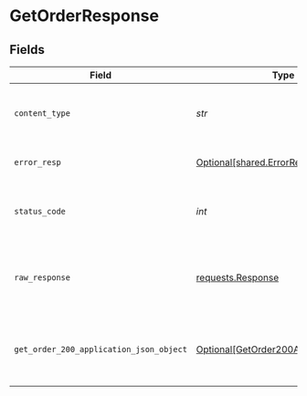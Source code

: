 # GetOrderResponse


## Fields

| Field                                                                                         | Type                                                                                          | Required                                                                                      | Description                                                                                   |
| --------------------------------------------------------------------------------------------- | --------------------------------------------------------------------------------------------- | --------------------------------------------------------------------------------------------- | --------------------------------------------------------------------------------------------- |
| `content_type`                                                                                | *str*                                                                                         | :heavy_check_mark:                                                                            | HTTP response content type for this operation                                                 |
| `error_resp`                                                                                  | [Optional[shared.ErrorResp]](../../models/shared/errorresp.md)                                | :heavy_minus_sign:                                                                            | Could not authenticate the user                                                               |
| `status_code`                                                                                 | *int*                                                                                         | :heavy_check_mark:                                                                            | HTTP response status code for this operation                                                  |
| `raw_response`                                                                                | [requests.Response](https://requests.readthedocs.io/en/latest/api/#requests.Response)         | :heavy_minus_sign:                                                                            | Raw HTTP response; suitable for custom response parsing                                       |
| `get_order_200_application_json_object`                                                       | [Optional[GetOrder200ApplicationJSON]](../../models/operations/getorder200applicationjson.md) | :heavy_minus_sign:                                                                            | The requested order has been retrieved successfully.                                          |